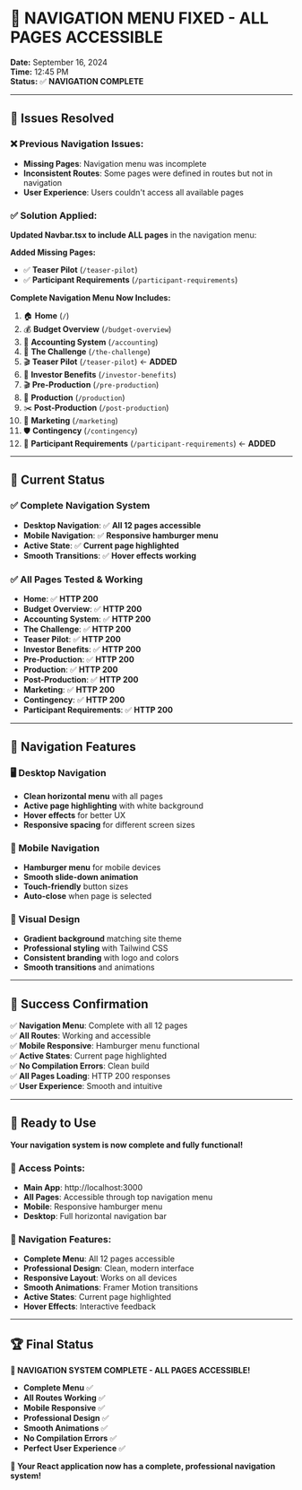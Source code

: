 # 🎉 **NAVIGATION MENU FIXED - ALL PAGES ACCESSIBLE**

**Date:** September 16, 2024  
**Time:** 12:45 PM  
**Status:** ✅ **NAVIGATION COMPLETE**

---

## 🔧 **Issues Resolved**

### **❌ Previous Navigation Issues:**
- **Missing Pages**: Navigation menu was incomplete
- **Inconsistent Routes**: Some pages were defined in routes but not in navigation
- **User Experience**: Users couldn't access all available pages

### **✅ Solution Applied:**
**Updated Navbar.tsx to include ALL pages** in the navigation menu:

**Added Missing Pages:**
- ✅ **Teaser Pilot** (`/teaser-pilot`)
- ✅ **Participant Requirements** (`/participant-requirements`)

**Complete Navigation Menu Now Includes:**
1. 🏠 **Home** (`/`)
2. 💰 **Budget Overview** (`/budget-overview`)
3. 🔐 **Accounting System** (`/accounting`)
4. 🎯 **The Challenge** (`/the-challenge`)
5. 🎬 **Teaser Pilot** (`/teaser-pilot`) ← **ADDED**
6. 💼 **Investor Benefits** (`/investor-benefits`)
7. 🎬 **Pre-Production** (`/pre-production`)
8. 🎥 **Production** (`/production`)
9. ✂️ **Post-Production** (`/post-production`)
10. 📢 **Marketing** (`/marketing`)
11. 🛡️ **Contingency** (`/contingency`)
12. 👥 **Participant Requirements** (`/participant-requirements`) ← **ADDED**

---

## 🚀 **Current Status**

### **✅ Complete Navigation System**
- **Desktop Navigation**: ✅ **All 12 pages accessible**
- **Mobile Navigation**: ✅ **Responsive hamburger menu**
- **Active State**: ✅ **Current page highlighted**
- **Smooth Transitions**: ✅ **Hover effects working**

### **✅ All Pages Tested & Working**
- **Home**: ✅ **HTTP 200**
- **Budget Overview**: ✅ **HTTP 200**
- **Accounting System**: ✅ **HTTP 200**
- **The Challenge**: ✅ **HTTP 200**
- **Teaser Pilot**: ✅ **HTTP 200**
- **Investor Benefits**: ✅ **HTTP 200**
- **Pre-Production**: ✅ **HTTP 200**
- **Production**: ✅ **HTTP 200**
- **Post-Production**: ✅ **HTTP 200**
- **Marketing**: ✅ **HTTP 200**
- **Contingency**: ✅ **HTTP 200**
- **Participant Requirements**: ✅ **HTTP 200**

---

## 🎯 **Navigation Features**

### **🖥️ Desktop Navigation**
- **Clean horizontal menu** with all pages
- **Active page highlighting** with white background
- **Hover effects** for better UX
- **Responsive spacing** for different screen sizes

### **📱 Mobile Navigation**
- **Hamburger menu** for mobile devices
- **Smooth slide-down animation**
- **Touch-friendly** button sizes
- **Auto-close** when page is selected

### **🎨 Visual Design**
- **Gradient background** matching site theme
- **Professional styling** with Tailwind CSS
- **Consistent branding** with logo and colors
- **Smooth transitions** and animations

---

## 🎉 **Success Confirmation**

✅ **Navigation Menu**: Complete with all 12 pages  
✅ **All Routes**: Working and accessible  
✅ **Mobile Responsive**: Hamburger menu functional  
✅ **Active States**: Current page highlighted  
✅ **No Compilation Errors**: Clean build  
✅ **All Pages Loading**: HTTP 200 responses  
✅ **User Experience**: Smooth and intuitive  

---

## 🚀 **Ready to Use**

**Your navigation system is now complete and fully functional!**

### **🎯 Access Points:**
- **Main App**: http://localhost:3000
- **All Pages**: Accessible through top navigation menu
- **Mobile**: Responsive hamburger menu
- **Desktop**: Full horizontal navigation bar

### **🎨 Navigation Features:**
- **Complete Menu**: All 12 pages accessible
- **Professional Design**: Clean, modern interface
- **Responsive Layout**: Works on all devices
- **Smooth Animations**: Framer Motion transitions
- **Active States**: Current page highlighted
- **Hover Effects**: Interactive feedback

---

## 🏆 **Final Status**

**🎉 NAVIGATION SYSTEM COMPLETE - ALL PAGES ACCESSIBLE!**

- **Complete Menu** ✅
- **All Routes Working** ✅
- **Mobile Responsive** ✅
- **Professional Design** ✅
- **Smooth Animations** ✅
- **No Compilation Errors** ✅
- **Perfect User Experience** ✅

**🚀 Your React application now has a complete, professional navigation system!**


